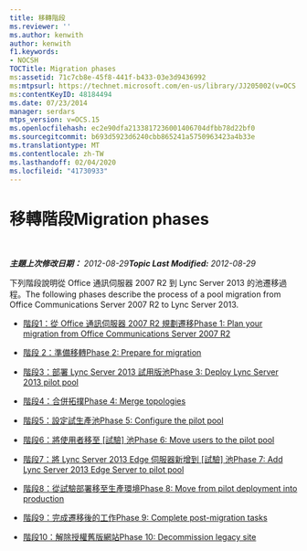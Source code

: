 ```yaml
---
title: 移轉階段
ms.reviewer: ''
ms.author: kenwith
author: kenwith
f1.keywords:
- NOCSH
TOCTitle: Migration phases
ms:assetid: 71c7cb8e-45f8-441f-b433-03e3d9436992
ms:mtpsurl: https://technet.microsoft.com/en-us/library/JJ205002(v=OCS.15)
ms:contentKeyID: 48184494
ms.date: 07/23/2014
manager: serdars
mtps_version: v=OCS.15
ms.openlocfilehash: ec2e90dfa2133817236001406704dfbb78d22bf0
ms.sourcegitcommit: b693d5923d6240cbb865241a5750963423a4b33e
ms.translationtype: MT
ms.contentlocale: zh-TW
ms.lasthandoff: 02/04/2020
ms.locfileid: "41730933"
---
```

<div data-xmlns="http://www.w3.org/1999/xhtml">

<div class="topic" data-xmlns="http://www.w3.org/1999/xhtml" data-msxsl="urn:schemas-microsoft-com:xslt" data-cs="http://msdn.microsoft.com/en-us/">

<div data-asp="http://msdn2.microsoft.com/asp">

# <a name="migration-phases"></a><span data-ttu-id="4f848-102">移轉階段</span><span class="sxs-lookup"><span data-stu-id="4f848-102">Migration phases</span></span>

</div>

<div id="mainSection">

<div id="mainBody">

<span> </span>

<span data-ttu-id="4f848-103">_**主題上次修改日期：** 2012-08-29_</span><span class="sxs-lookup"><span data-stu-id="4f848-103">_**Topic Last Modified:** 2012-08-29_</span></span>

<span data-ttu-id="4f848-104">下列階段說明從 Office 通訊伺服器 2007 R2 到 Lync Server 2013 的池遷移過程。</span><span class="sxs-lookup"><span data-stu-id="4f848-104">The following phases describe the process of a pool migration from Office Communications Server 2007 R2 to Lync Server 2013.</span></span>

  - [<span data-ttu-id="4f848-105">階段1：從 Office 通訊伺服器 2007 R2 規劃遷移</span><span class="sxs-lookup"><span data-stu-id="4f848-105">Phase 1: Plan your migration from Office Communications Server 2007 R2</span></span>](phase-1-plan-your-migration-from-office-communications-server-2007-r2.md)

  - [<span data-ttu-id="4f848-106">階段 2：準備移轉</span><span class="sxs-lookup"><span data-stu-id="4f848-106">Phase 2: Prepare for migration</span></span>](phase-2-prepare-for-migration_1.md)

  - [<span data-ttu-id="4f848-107">階段3：部署 Lync Server 2013 試用版池</span><span class="sxs-lookup"><span data-stu-id="4f848-107">Phase 3: Deploy Lync Server 2013 pilot pool</span></span>](phase-3-deploy-lync-server-2013-pilot-pool_1.md)

  - [<span data-ttu-id="4f848-108">階段4：合併拓撲</span><span class="sxs-lookup"><span data-stu-id="4f848-108">Phase 4: Merge topologies</span></span>](phase-4-merge-topologies.md)

  - [<span data-ttu-id="4f848-109">階段5：設定試生產池</span><span class="sxs-lookup"><span data-stu-id="4f848-109">Phase 5: Configure the pilot pool</span></span>](phase-5-configure-the-pilot-pool.md)

  - <span data-ttu-id="4f848-110">[階段6：將使用者移至 [試驗] 池](phase-6-move-users-to-the-pilot-pool.md)</span><span class="sxs-lookup"><span data-stu-id="4f848-110">[Phase 6: Move users to the pilot pool](phase-6-move-users-to-the-pilot-pool.md)</span></span>

  - <span data-ttu-id="4f848-111">[階段7：將 Lync Server 2013 Edge 伺服器新增到 [試驗] 池](phase-7-add-lync-server-2013-edge-server-to-pilot-pool.md)</span><span class="sxs-lookup"><span data-stu-id="4f848-111">[Phase 7: Add Lync Server 2013 Edge Server to pilot pool](phase-7-add-lync-server-2013-edge-server-to-pilot-pool.md)</span></span>

  - [<span data-ttu-id="4f848-112">階段8：從試驗部署移至生產環境</span><span class="sxs-lookup"><span data-stu-id="4f848-112">Phase 8: Move from pilot deployment into production</span></span>](phase-8-move-from-pilot-deployment-into-production.md)

  - [<span data-ttu-id="4f848-113">階段9：完成遷移後的工作</span><span class="sxs-lookup"><span data-stu-id="4f848-113">Phase 9: Complete post-migration tasks</span></span>](phase-9-complete-post-migration-tasks.md)

  - [<span data-ttu-id="4f848-114">階段10：解除授權舊版網站</span><span class="sxs-lookup"><span data-stu-id="4f848-114">Phase 10: Decommission legacy site</span></span>](phase-10-decommission-legacy-site.md)

</div>

<span> </span>

</div>

</div>

</div>

